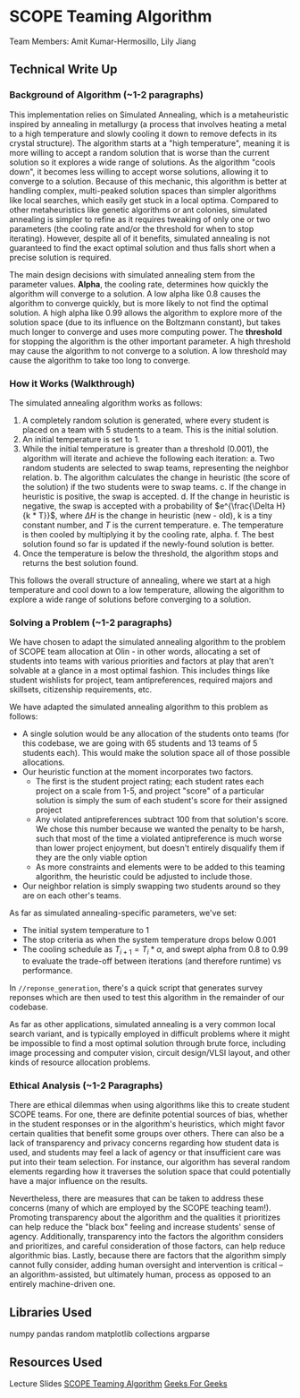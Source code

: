 # SCOPE Teaming Algorithm

Team Members: Amit Kumar-Hermosillo, Lily Jiang

## Technical Write Up

### Background of Algorithm (~1-2 paragraphs)

This implementation relies on Simulated Annealing, which is a metaheuristic inspired by annealing in metallurgy (a process that involves heating a metal to a high temperature and slowly cooling it down to remove defects in its crystal structure). The algorithm starts at a "high temperature", meaning it is more willing to accept a random solution that is worse than the current solution so it explores a wide range of solutions. As the algorithm "cools down", it becomes less willing to accept worse solutions, allowing it to converge to a solution. Because of this mechanic, this algorithm is better at handling complex, multi-peaked solution spaces than simpler algorithms like local searches, which easily get stuck in a local optima. Compared to other metaheuristics like genetic algorithms or ant colonies, simulated annealing is simpler to refine as it requires tweaking of only one or two parameters (the cooling rate and/or the threshold for when to stop iterating). However, despite all of it benefits, simulated annealing is not guaranteed to find the exact optimal solution and thus falls short when a precise solution is required.

The main design decisions with simulated annealing stem from the parameter values. **Alpha**, the cooling rate, determines how quickly the algorithm will converge to a solution. A low alpha like 0.8 causes the algorithm to converge quickly, but is more likely to not find the optimal solution. A high alpha like 0.99 allows the algorithm to explore more of the solution space (due to its influence on the Boltzmann constant), but takes much longer to converge and uses more computing power. The **threshold** for stopping the algorithm is the other important parameter. A high threshold may cause the algorithm to not converge to a solution. A low threshold may cause the algorithm to take too long to converge.

### How it Works (Walkthrough)

The simulated annealing algorithm works as follows:
1. A completely random solution is generated, where every student is placed on a team with 5 students to a team. This is the initial solution.
2. An initial temperature is set to 1.
3. While the initial temperature is greater than a threshold (0.001), the algorithm will iterate and achieve the following each iteration:
    a. Two random students are selected to swap teams, representing the neighbor relation.
    b. The algorithm calculates the change in heuristic (the score of the solution) if the two students were to swap teams.
    c. If the change in heuristic is positive, the swap is accepted.
    d. If the change in heuristic is negative, the swap is accepted with a probability of $e^{\frac{\Delta H}{k * T}}$, where $\Delta H$ is the change in heuristic (new - old), k is a tiny constant number, and $T$ is the current temperature.
    e. The temperature is then cooled by multiplying it by the cooling rate, alpha.
    f. The best solution found so far is updated if the newly-found solution is better.
4. Once the temperature is below the threshold, the algorithm stops and returns the best solution found.

This follows the overall structure of annealing, where we start at a high temperature and cool down to a low temperature, allowing the algorithm to explore a wide range of solutions before converging to a solution.


### Solving a Problem (~1-2 paragraphs)

We have chosen to adapt the simulated annealing algorithm to the problem of SCOPE team allocation at Olin - in other words, allocating a set of students into teams with various priorities and factors at play that aren't solvable at a glance in a most optimal fashion. This includes things like student wishlists for project, team antipreferences, required majors and skillsets, citizenship requirements, etc.

We have adapted the simulated annealing algorithm to this problem as follows:
- A single solution would be any allocation of the students onto teams (for this codebase, we are going with 65 students and 13 teams of 5 students each). This would make the solution space all of those possible allocations.
- Our heuristic function at the moment incorporates two factors.
    - The first is the student project rating; each student rates each project on a scale from 1-5, and project "score" of a particular solution is simply the sum of each student's score for their assigned project
    - Any violated antipreferences subtract 100 from that solution's score. We chose this number because we wanted the penalty to be harsh, such that most of the time a violated antipreference is much worse than lower project enjoyment, but doesn't entirely disqualify them if they are the only viable option
    - As more constraints and elements were to be added to this teaming algorithm, the heuristic could be adjusted to include those.
- Our neighbor relation is simply swapping two students around so they are on each other's teams.

As far as simulated annealing-specific parameters, we've set:

- The initial system temperature to 1
- The stop criteria as when the system temperature drops below 0.001
- The cooling schedule as $T_{i+1} = T_i * \alpha$, and swept alpha from 0.8 to 0.99 to evaluate the trade-off between iterations (and therefore runtime) vs performance.

In `//reponse_generation`, there's a quick script that generates survey reponses which are then used to test this algorithm in the remainder of our codebase.

As far as other applications, simulated annealing is a very common local search variant, and is typically employed in difficult problems where it might be impossible to find a most optimal solution through brute force, including image processing and computer vision, circuit design/VLSI layout, and other kinds of resource allocation problems.

### Ethical Analysis (~1-2 Paragraphs)

There are ethical dilemmas when using algorithms like this to create student SCOPE teams. For one, there are definite potential sources of bias, whether in the student responses or in the algorithm's heuristics, which might favor certain qualities that benefit some groups over others. There can also be a lack of transparency and privacy concerns regarding how student data is used, and students may feel a lack of agency or that insufficient care was put into their team selection. For instance, our algorithm has several random elements regarding how it traverses the solution space that could potentially have a major influence on the results.

Nevertheless, there are measures that can be taken to address these concerns (many of which are employed by the SCOPE teaching team!). Promoting transparency about the algorithm and the qualities it prioritizes can help reduce the "black box" feeling and increase students' sense of agency. Additionally, transparency into the factors the algorithm considers and prioritizes, and careful consideration of those factors, can help reduce algorithmic bias. Lastly, because there are factors that the algorithm simply cannot fully consider, adding human oversight and intervention is critical – an algorithm-assisted, but ultimately human, process as opposed to an entirely machine-driven one. 

## Libraries Used

numpy
pandas
random
matplotlib
collections
argparse

## Resources Used

Lecture Slides
[SCOPE Teaming Algorithm](https://github.com/AllenDowney/TeamAllocation)
[Geeks For Geeks](https://www.geeksforgeeks.org/simulated-annealing/)

